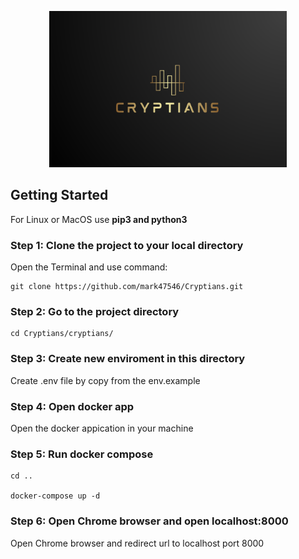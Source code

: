 <p align="center">
<img src="cryptians.png" height="250px"></a>
</p>

## Getting Started

For Linux or MacOS use **pip3 and python3**

### Step 1: Clone the project to your local directory

Open the Terminal and use command:

    git clone https://github.com/mark47546/Cryptians.git

### Step 2: Go to the project directory

    cd Cryptians/cryptians/

### Step 3: Create new enviroment in this directory

Create .env file by copy from the env.example

### Step 4: Open docker app

Open the docker appication in your machine

### Step 5: Run docker compose

    cd ..

    docker-compose up -d
    
### Step 6: Open Chrome browser and open localhost:8000

Open Chrome browser and redirect url to localhost port 8000
          
